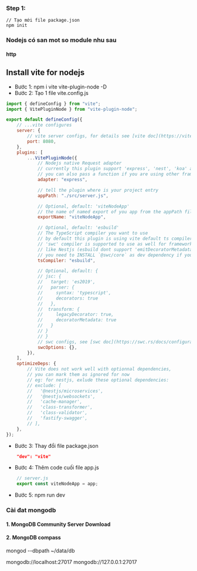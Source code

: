 ### Step 1:
```
// Tạo mới file package.json
npm init
```
### Nodejs có san mot so module nhu sau
#### http
####

## Install vite for nodejs
- Bước 1: npm i vite vite-plugin-node -D
- Bước 2: Tạo 1 file vite.config.js
```js
import { defineConfig } from "vite";
import { VitePluginNode } from "vite-plugin-node";

export default defineConfig({
    // ...vite configures
    server: {
        // vite server configs, for details see [vite doc](https://vitejs.dev/config/#server-host)
        port: 8080,
    },
    plugins: [
        ...VitePluginNode({
            // Nodejs native Request adapter
            // currently this plugin support 'express', 'nest', 'koa' and 'fastify' out of box,
            // you can also pass a function if you are using other frameworks, see Custom Adapter section
            adapter: "express",

            // tell the plugin where is your project entry
            appPath: "./src/server.js",

            // Optional, default: 'viteNodeApp'
            // the name of named export of you app from the appPath file
            exportName: "viteNodeApp",

            // Optional, default: 'esbuild'
            // The TypeScript compiler you want to use
            // by default this plugin is using vite default ts compiler which is esbuild
            // 'swc' compiler is supported to use as well for frameworks
            // like Nestjs (esbuild dont support 'emitDecoratorMetadata' yet)
            // you need to INSTALL `@swc/core` as dev dependency if you want to use swc
            tsCompiler: "esbuild",

            // Optional, default: {
            // jsc: {
            //   target: 'es2019',
            //   parser: {
            //     syntax: 'typescript',
            //     decorators: true
            //   },
            //  transform: {
            //     legacyDecorator: true,
            //     decoratorMetadata: true
            //   }
            // }
            // }
            // swc configs, see [swc doc](https://swc.rs/docs/configuration/swcrc)
            swcOptions: {},
        }),
    ],
    optimizeDeps: {
        // Vite does not work well with optionnal dependencies,
        // you can mark them as ignored for now
        // eg: for nestjs, exlude these optional dependencies:
        // exclude: [
        //   '@nestjs/microservices',
        //   '@nestjs/websockets',
        //   'cache-manager',
        //   'class-transformer',
        //   'class-validator',
        //   'fastify-swagger',
        // ],
    },
});

```
- Bước 3: Thay đổi file package.json 
```json
    "dev": "vite" 
```
- Bước 4: Thêm code cuối file app.js
```js
    // server.js
    export const viteNodeApp = app;
```
- Bước 5: npm run dev


### Cài đat mongodb
#### 1. MongoDB Community Server Download
#### 2. MongoDB compass

mongod --dbpath ~/data/db 

mongodb://localhost:27017
mongodb://127.0.0.1:27017